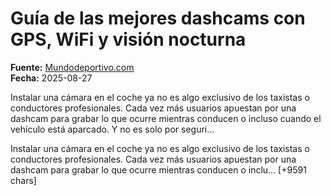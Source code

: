 # Guía de las mejores dashcams con GPS, WiFi y visión nocturna

**Fuente:** [Mundodeportivo.com](https://www.mundodeportivo.com/elrecomendador/20250827/1002521339/mejores-dashcams-rsc.html)  
**Fecha:** 2025-08-27

Instalar una cámara en el coche ya no es algo exclusivo de los taxistas o conductores profesionales. Cada vez más usuarios apuestan por una dashcam para grabar lo que ocurre mientras conducen o incluso cuando el vehículo está aparcado. Y no es solo por seguri…

Instalar una cámara en el coche ya no es algo exclusivo de los taxistas o conductores profesionales. Cada vez más usuarios apuestan por una dashcam para grabar lo que ocurre mientras conducen o inclu… [+9591 chars]
